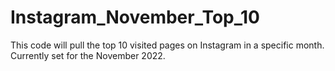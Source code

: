 # Instagram_November_Top_10
This code will pull the top 10 visited pages on Instagram in a specific month.  Currently set for the November 2022.
